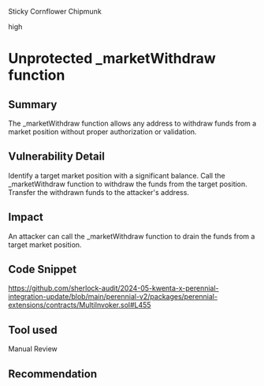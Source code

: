 Sticky Cornflower Chipmunk

high

# Unprotected _marketWithdraw function

## Summary
The _marketWithdraw function allows any address to withdraw funds from a market position without proper authorization or validation.

## Vulnerability Detail
Identify a target market position with a significant balance.
Call the _marketWithdraw function to withdraw the funds from the target position.
Transfer the withdrawn funds to the attacker's address.

## Impact
An attacker can call the _marketWithdraw function to drain the funds from a target market position.

## Code Snippet
https://github.com/sherlock-audit/2024-05-kwenta-x-perennial-integration-update/blob/main/perennial-v2/packages/perennial-extensions/contracts/MultiInvoker.sol#L455

## Tool used

Manual Review

## Recommendation
